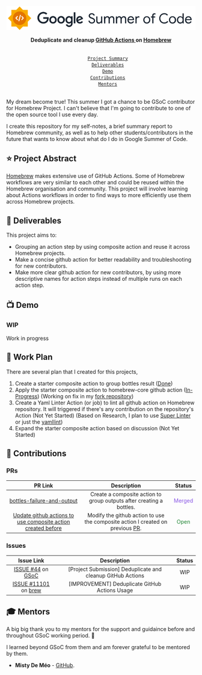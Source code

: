 <div align="center">
    <a href="https://summerofcode.withgoogle.com/programs/2022/projects/00w1CCXe"><img src="image/gsoc-logo.png" width="650" alt="google-summer-of-code"></a>
    <br>
    <b> 
        <p>
        Deduplicate and cleanup
 <a href="https://github.com/Homebrew/actions">GitHub Actions </a> on <a href="https://brew.sh/">Homebrew</a>
        </p>
    </b>
</div>

<p align="center">
    <code> 
        <a href="#-project-abstract">Project Summary</a>&nbsp;&nbsp;&nbsp;
        <a href="#-deliverables">Deliverables</a>&nbsp;&nbsp;&nbsp;
        <a href="#-demo">Demo</a>&nbsp;&nbsp;&nbsp;
        <a href="#-contributions">Contributions</a>&nbsp;&nbsp;&nbsp;
        <a href="#-mentors">Mentors</a>&nbsp;&nbsp;&nbsp;
    </code>
</p>

My dream become true! This summer I got a chance to be GSoC contributor for Homebrew Project. I can't believe that I'm going to contribute to one of the open source tool I use every day.

I create this repository for my self-notes, a brief summary report to Homebrew community, as well as to help other students/contributors in the future that wants to know about what do I do in Google Summer of Code.

## ⭐ Project Abstract

[Homebrew](https://github.com/Homebrew) makes extensive use of GitHub Actions. Some of Homebrew workflows are very similar to each other and could be reused within the Homebrew organisation and community. This project will involve learning about Actions workflows in order to find ways to more efficiently use them across Homebrew projects.

## 🚢 Deliverables

This project aims to:

- Grouping an action step by using composite action and reuse it across Homebrew projects.
- Make a concise github action for better readability and troubleshooting for new contributors.
- Make more clear github action for new contributors, by using more descriptive names for action steps instead of multiple runs on each action step.

<!-- **All of the above deliverables were completed within the GSoC period. Yay! 🎉** -->

## 📺 Demo

### WIP

Work in progress
<!-- To be completed during the mid and final evaluation -->

## 📄 Work Plan

There are several plan that I created for this projects,

1. Create a starter composite action to group bottles result ([Done](https://github.com/Homebrew/actions/pull/289))
2. Apply the starter composite action to homebrew-core github action ([In-Progress](https://github.com/Homebrew/homebrew-core/pull/106155)) (Working on fix in my [fork repository](https://github.com/mohzulfikar-orgz/homebrew-core-testing/tree/dispatch-action-test))
3. Create a Yaml Linter Action (or job) to lint all github action on Homebrew repository. It will triggered if there's any contribution on the repository's Action (Not Yet Started) (Based on Research, I plan to use [Super Linter](https://github.com/github/super-linter) or just the [yamllint](https://github.com/adrienverge/yamllint))
4. Expand the starter composite action based on discussion (Not Yet Started)

## 🚀 Contributions

### PRs

<div align="center">

| PR Link   | Description  | Status | 
| :-----------: | :------------------------------------:| :------:|
| [bottles-failure-and-output](https://github.com/Homebrew/actions/pull/289) | Create a composite action to group outputs after creating a bottles. | <span style="color:#8957e5">Merged</span>
| [Update github actions to use composite action created before](https://github.com/Homebrew/homebrew-core/pull/106155) | Modify the github action to use the composite action I created on previous [PR](https://github.com/Homebrew/actions/pull/289). |<span style="color:#238636">Open</span>|

</div>

### Issues
    

<div align="center">
    
| Issue Link   | Description  | Status | 
| :-----------: | :------------------------------------:| :------:|
| [ISSUE #44](https://github.com/Homebrew/gsoc/issues/44) on [GSoC](https://github.com/Homebrew/gsoc) | [Project Submission] Deduplicate and cleanup GitHub Actions | WIP |
| [ISSUE #11101](https://github.com/Homebrew/brew/issues/11101) on [brew](https://github.com/Homebrew/brew) | [IMPROVEMENT] Deduplicate GitHub Actions Usage | WIP |

</div>
    
<!-- ### My overall contributions at Rocket.Chat -->
    
<!-- ## 😎 Blog -->
    
<!-- TODO -->

## 🎓 Mentors

A big big thank you to my mentors for the support and guidaince before and throughout GSoC working period. 🙏 
    
I learned beyond GSoC from them and am forever grateful to be mentored by them.

- **Misty De Méo** - [GitHub](https://github.com/mistydemeo).


<!-- ## 🔗 Links -->

<!-- - Read my Poll App project proposal that got me accepted to GSoC [here](). -->

<!-- ## ❤️ Support

Thank you for reading this documents. Consider for a visit to my blog or give this repo a star ⭐ and watch 👁️ so you don't miss if there's some updates. -->
    
<!-- ## 💬 Connect With Me -->
